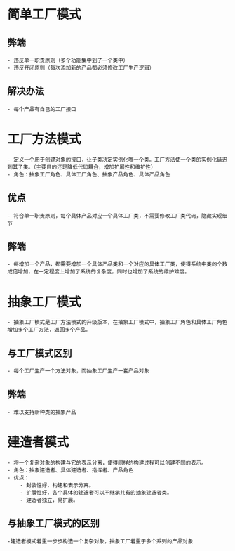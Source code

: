 # 简单工厂模式
## 弊端
    - 违反单一职责原则（多个功能集中到了一个类中）
    - 违反开闭原则（每次添加新的产品都必须修改工厂生产逻辑）

## 解决办法
    - 每个产品有自己的工厂接口

# 工厂方法模式
    - 定义一个用于创建对象的接口，让子类决定实例化哪一个类。工厂方法使一个类的实例化延迟到其子类。（主要目的还是降低代码耦合，增加扩展性和维护性）
    - 角色：抽象工厂角色、具体工厂角色、抽象产品角色、具体产品角色
## 优点
    - 符合单一职责原则，每个具体产品对应一个具体工厂类，不需要修改工厂类代码，隐藏实现细节
## 弊端
    - 每增加一个产品，都需要增加一个具体产品类和一个对应的具体工厂类，使得系统中类的个数成倍增加，在一定程度上增加了系统的复杂度，同时也增加了系统的维护难度。

# 抽象工厂模式
    - 抽象工厂模式是工厂方法模式的升级版本，在抽象工厂模式中，抽象工厂角色和具体工厂角色增加多个工厂方法，返回多个产品。
## 与工厂模式区别
    - 每个工厂生产一个方法对象，而抽象工厂生产一套产品对象
## 弊端
    - 难以支持新种类的抽象产品


# 建造者模式
    - 将一个复杂对象的构建与它的表示分离，使得同样的构建过程可以创建不同的表示。
    - 角色：抽象建造者、具体建造者、指挥者、产品角色
    - 优点：
        - 封装性好，构建和表示分离。
        - 扩展性好，各个具体的建造者可以不继承共有的抽象建造者类。
        - 建造者独立，易扩展。
## 与抽象工厂模式的区别
    -建造者模式着重一步步构造一个复杂对象，抽象工厂着重于多个系列的产品对象